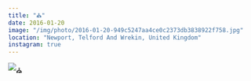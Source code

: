 ```yaml
---
title: "⛪️"
date: 2016-01-20
image: "/img/photo/2016-01-20-949c5247aa4ce0c2373db3838922f758.jpg"
location: "Newport, Telford And Wrekin, United Kingdom"
instagram: true
---
```


![⛪️](/img/photo/2016-01-20-949c5247aa4ce0c2373db3838922f758.jpg)
